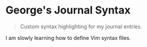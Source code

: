 # George's Journal Syntax

> Custom syntax highlighting for my journal entries.

I am slowly learning how to define Vim syntax files.
